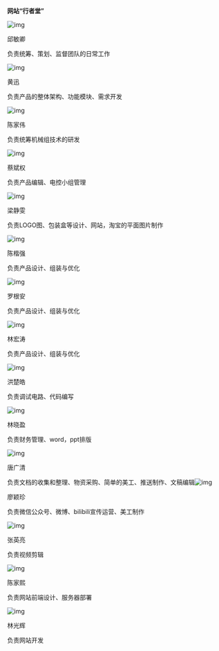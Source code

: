 **网站“行者堂”**

![img](file:///C:/Users/15018/AppData/Local/Temp/msohtmlclip1/01/clip_image002.jpg)

邱敏卿

负责统筹、策划、监督团队的日常工作

![img](file:///C:/Users/15018/AppData/Local/Temp/msohtmlclip1/01/clip_image004.jpg)

黄迅

负责产品的整体架构、功能模块、需求开发

![img](file:///C:/Users/15018/AppData/Local/Temp/msohtmlclip1/01/clip_image006.jpg)

陈家伟

负责统筹机械组技术的研发

![img](file:///C:/Users/15018/AppData/Local/Temp/msohtmlclip1/01/clip_image008.jpg)

蔡斌权

负责产品编辑、电控小组管理

![img](file:///C:/Users/15018/AppData/Local/Temp/msohtmlclip1/01/clip_image010.jpg)

梁静雯

负责LOGO图、包装盒等设计、网站，淘宝的平面图片制作

![img](file:///C:/Users/15018/AppData/Local/Temp/msohtmlclip1/01/clip_image012.jpg)

陈楷强

负责产品设计、组装与优化

![img](file:///C:/Users/15018/AppData/Local/Temp/msohtmlclip1/01/clip_image014.jpg)

罗根安

负责产品设计、组装与优化

![img](file:///C:/Users/15018/AppData/Local/Temp/msohtmlclip1/01/clip_image016.jpg)

林宏涛

负责产品设计、组装与优化

![img](file:///C:/Users/15018/AppData/Local/Temp/msohtmlclip1/01/clip_image018.jpg)

洪楚皓

负责调试电路、代码编写

![img](file:///C:/Users/15018/AppData/Local/Temp/msohtmlclip1/01/clip_image020.jpg)

林晓盈

负责财务管理、word，ppt排版

![img](file:///C:/Users/15018/AppData/Local/Temp/msohtmlclip1/01/clip_image022.jpg)

唐广清

负责文档的收集和整理、物资采购、简单的美工、推送制作、文稿编辑![img](file:///C:/Users/15018/AppData/Local/Temp/msohtmlclip1/01/clip_image024.jpg)

廖颖珍

负责微信公众号、微博、bilibili宣传运营、美工制作

![img](file:///C:/Users/15018/AppData/Local/Temp/msohtmlclip1/01/clip_image026.jpg)

张英亮

负责视频剪辑

![img](file:///C:/Users/15018/AppData/Local/Temp/msohtmlclip1/01/clip_image028.jpg)

陈家熙

负责网站前端设计、服务器部署

![img](file:///C:/Users/15018/AppData/Local/Temp/msohtmlclip1/01/clip_image030.jpg)

林光辉

负责网站开发

 

 